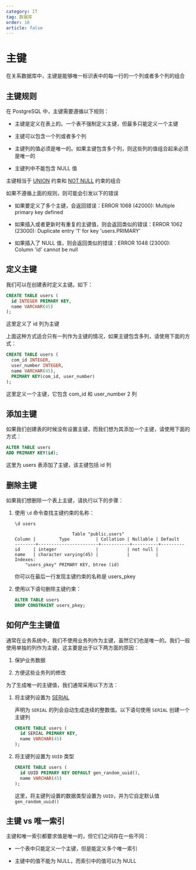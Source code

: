 ```yaml
---
category: IT
tag: 数据库
order: 10
article: false
---
```


# 主键

在关系数据库中，主键是能够唯一标识表中的每一行的一个列或者多个列的组合

## 主键规则

在 PostgreSQL 中，主键需要遵循以下规则：

- 主键是定义在表上的。一个表不强制定义主键，但最多只能定义一个主键

- 主键可以包含一个列或者多个列

- 主键列的值必须是唯一的。如果主键包含多个列，则这些列的值组合起来必须是唯一的

- 主键列中不能包含 NULL 值

主键相当于 [UNION](./unique.md) 约束和 [NOT NULL](./not-null.md) 约束的组合

如果不遵循上面的规则，则可能会引发以下的错误

- 如果要定义了多个主键，会返回错误：ERROR 1068 (42000): Multiple primary key defined

- 如果插入或者更新时有重复的主键值，则会返回类似的错误：ERROR 1062 (23000): Duplicate entry '1' for key 'users.PRIMARY'

- 如果插入了 NULL 值，则会返回类似的错误：ERROR 1048 (23000): Column 'id' cannot be null

## 定义主键

我们可以在创建表时定义主键。如下：

```sql
CREATE TABLE users (
  id INTEGER PRIMARY KEY,
  name VARCHAR(45)
);
```

这里定义了 id 列为主键

上面这种方式适合只有一列作为主键的情况，如果主键包含多列，请使用下面的方式：

```sql
CREATE TABLE users (
  com_id INTEGER,
  user_number INTEGER,
  name VARCHAR(45),
  PRIMARY KEY(com_id, user_number)
);
```

这里定义一个主键，它包含 com_id 和 user_number 2 列

## 添加主键

如果我们创建表的时候没有设置主键，而我们想为其添加一个主键，请使用下面的方式：

```sql
ALTER TABLE users
ADD PRIMARY KEY(id);
```

这里为 users 表添加了主键，该主键包括 id 列

## 删除主键

如果我们想删除一个表上主键，请执行以下的步骤：

1. 使用 `\d` 命令查找主键约束的名称：

    ```shell
    \d users
    ```
    
    ```text
                          Table "public.users"
    Column |         Type          | Collation | Nullable | Default
    --------+-----------------------+-----------+----------+---------
    id     | integer               |           | not null |
    name   | character varying(45) |           |          |
    Indexes:
        "users_pkey" PRIMARY KEY, btree (id)
    ```

    你可以在最后一行发现主键约束的名称是 users_pkey

2. 使用以下语句删除主键约束：

    ```sql
    ALTER TABLE users
    DROP CONSTRAINT users_pkey;
    ```

## 如何产生主键值

通常在业务系统中，我们不使用业务列作为主键，虽然它们也是唯一的。我们一般使用单独的列作为主键，这主要是出于以下两方面的原因：

1. 保护业务数据

2. 方便这些业务列的修改

为了生成唯一的主键值，我们通常采用以下方法：

1. 将主键列设置为 [SERIAL](./serial.md)

    声明为 `SERIAL` 的列会自动生成连续的整数值。以下语句使用 `SERIAL` 创建一个主键列
    
    ```sql
    CREATE TABLE users (
      id SERIAL PRIMARY KEY,
      name VARCHAR(45)
    );
    ```

2. 将主键列设置为 `UUID` 类型

    ```sql
    CREATE TABLE users (
      id UUID PRIMARY KEY DEFAULT gen_random_uuid(),
      name VARCHAR(45)
    );
    ```

    这里，将主键列设置的数据类型设置为 `UUID`，并为它自定默认值 `gen_random_uuid()`

## 主键 vs 唯一索引

主键和唯一索引都要求值是唯一的，但它们之间存在一些不同：

- 一个表中只能定义一个主键，但是能定义多个唯一索引

- 主键中的值不能为 NULL，而索引中的值可以为 NULL